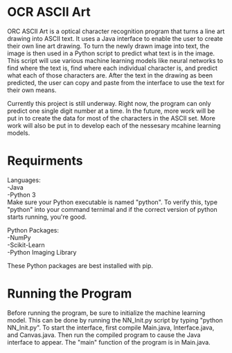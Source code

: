 # OCR ASCII Art

ORC ASCII Art is a optical character recognition program that turns a line art drawing into ASCII text. It uses a Java interface to enable the user to create their own line art drawing. To turn the newly drawn image into text, the image is then used in a Python script to predict what text is in the image. This script will use various machine learning models like neural networks to find where the text is, find where each individual character is, and predict what each of those characters are. After the text in the drawing as been predicted, the user can copy and paste from the interface to use the text for their own means.

Currently this project is still underway. Right now, the program can only predict one single digit number at a time. In the future, more work will be put in to create the data for most of the characters in the ASCII set. More work will also be put in to develop each of the nessesary mcahine learning models.

# Requirments
Languages:  
-Java  
-Python 3  
  Make sure your Python executable is named "python". To verify this, type "python" into your command ternimal and if the correct version   of python starts running, you're good.
  
Python Packages:  
-NumPy  
-Scikit-Learn  
-Python Imaging Library  

These Python packages are best installed with pip.

# Running the Program
Before running the program, be sure to initialize the machine learning model. This can be done by running the NN_Init.py script by typing "python NN_Init.py". To start the interface, first compile Main.java, Interface.java, and Canvas.java. Then run the compiled program to cause the Java interface to appear. The "main" function of the program is in Main.java.
